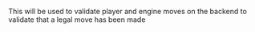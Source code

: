 This will be used to validate player and engine moves on the backend to validate that a legal move has been made